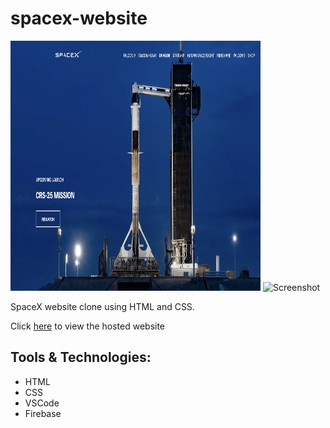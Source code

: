 # spacex-website

<p float="left">
    <img src="./public/assets/screenshot-1.png" alt="Screenshot" width="400" height="400" />
    <img src="./public/assets/screenshot-2.png" alt="Screenshot" width="400" height="400" />
</p>

SpaceX website clone using HTML and CSS.

Click [here](https://spacex-c02fd.web.app/) to view the hosted website

## Tools & Technologies:
* HTML
* CSS
* VSCode
* Firebase
